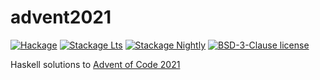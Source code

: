 # advent2021

[![Hackage](https://img.shields.io/hackage/v/advent2021.svg?logo=haskell)](https://hackage.haskell.org/package/advent2021)
[![Stackage Lts](http://stackage.org/package/advent2021/badge/lts)](http://stackage.org/lts/package/advent2021)
[![Stackage Nightly](http://stackage.org/package/advent2021/badge/nightly)](http://stackage.org/nightly/package/advent2021)
[![BSD-3-Clause license](https://img.shields.io/badge/license-BSD--3--Clause-blue.svg)](LICENSE)

Haskell solutions to [Advent of Code 2021](https://adventofcode.com/2021)
